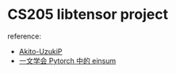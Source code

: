 # CS205 libtensor project

reference: 
- [Akito-UzukiP](https://github.com/Akito-UzukiP/libtensor)
- [一文学会 Pytorch 中的 einsum](https://zhuanlan.zhihu.com/p/361209187)